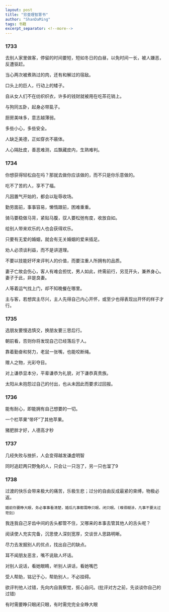 ```yaml
---
layout: post
title: "穷查理智慧书"
author: "ShanDaMing"
tags: 书籍
excerpt_separator: <!--more-->
---
```


### 1733<!--more-->
去别人家里做客，停留的时间要短，短如冬日的白昼，以免时间一长，被人嫌恶，反遭驱赶。

当心两次被煮熟过的肉，还有和解过的宿敌。

口头上的巨人，行动上的矮子。

自从女人们不在纺织织衣，许多的钱财就被用在吃茶花销上。

与狗同五卧，起身必带虱子。

厨房美味多，意志越薄弱。

多些小心，多些安全。

人缺乏美德，正如穿衣不蔽体。

人心隔肚皮，善恶难测，瓜飘藏皮内，生熟难判。

### 1734
你想获得轻松自在吗？那就去做你应该做的，而不只是你乐意做的。

吃不了苦的人，享不了福。

凡因置气开始的，都会以耻辱收场。

勤劳面前，事事容易，懒惰跟前，困难重重。

骑马要稳做马背，紧贴马腹，驭人要松弛有度，收放自如。

给别人带来欢乐的人也会获得欢乐。

只要有无爱的婚姻，就会有无关婚姻的爱来插足。

劝人必须谈利益，而不是讲道理。

不要以技能好坏来评判人的价值，而要注重人所拥有的品质。

妻子亡故会伤心，客人有难会担忧，男人如此，终需前行，另觅开头，兼养身心。妻子于此，非是良妻。

人等着运气找上门，却不知晚餐在哪里。

主与客，若想宾主尽兴，主人先得自己内心开怀，或至少也得表现出开怀的样子才行。

### 1735
选朋友要慢选慎交，换朋友要三思后行。

朝前看，否则你将发现自己已经落后于人。

靠着勤奋和努力，老鼠一张嘴，也能咬断绳。

赠人之物，光彩夺目。

对上谦恭显本分，平辈谦恭为礼貌，对下谦恭真贵族。

太阳从未抱怨过自己的付出，也从未因此而要求过回报。

### 1736
能有耐心，即能拥有自己想要的一切。

一个栏苹果“带坏”了其他苹果。

猪肥胖才好，人德高才秒

### 1737
几经失败与挫折，人会变得越发谦虚明智

同时追赶两只野兔的人，只会让一只泡了，另一只也溜了9

### 1738
过渡的快乐会带来极大的痛苦，乐极生悲；过分的自由反成最紧的束缚，物极必返。

`婚前你要睁大眼，务必事事看清楚，婚后凡事都需睁只眼，闭只眼。(难得糊涂，凡事不要太过苛刻)`

我连我自己牙齿中间的舌头都管不住，又哪来的本事去管其他人的舌头呢？

阅读使人充实完备，沉思使人深刻宽厚，交谈世人思路明晰。

尽力去发掘别人的优点，找出自己的缺点。

耳不闻朋友恶言，嘴不说敌人坏话。

对别人说话，看她眼睛，听别人讲话，看她嘴巴

受人帮助，铭记于心，帮助别人，不必挂碍。

欲评判他人过错，先向内自我察觉，抠心自问。(批评对方之前，先谈谈你自己的过错)

有时需要睁只眼闭只眼，有时需完完全全睁大眼
